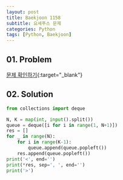 ```yaml
---
layout: post
title: Baekjoon 1158
subtitle: 요세푸스 문제
categories: Python
tags: [Python, Baekjoon]
---
```


## 01. Problem

[문제 확인하기](https://www.acmicpc.net/problem/1158){:target="_blank"}

## 02. Solution

```Python
from collections import deque

N, K = map(int, input().split())
queue = deque([i for i in range(1, N+1)])
res = []
for _ in range(N):
    for i in range(K-1):
        queue.append(queue.popleft())
    res.append(queue.popleft())
print('<', end='')
print(*res, sep=', ', end='')
print('>')
```
